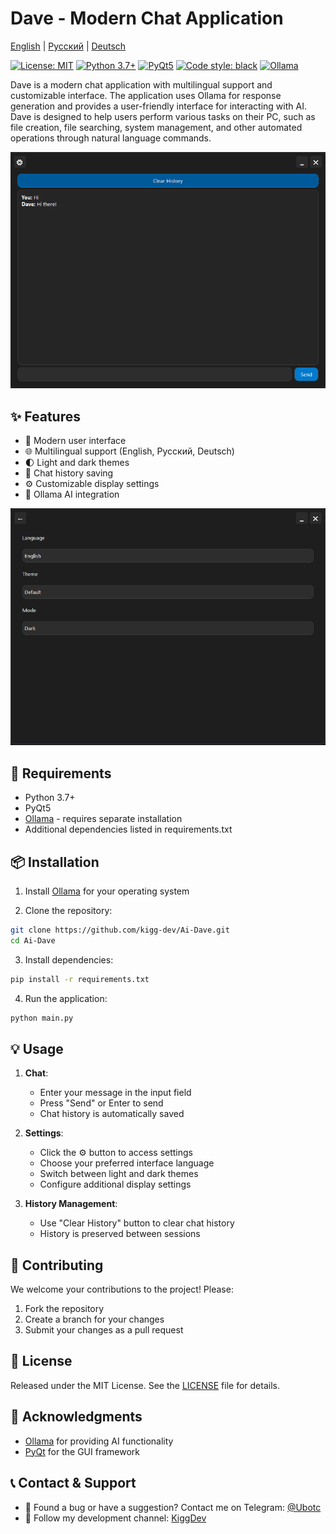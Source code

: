 # Dave - Modern Chat Application

[English](README.md) | [Русский](README.ru.md) | [Deutsch](README.de.md)

[![License: MIT](https://img.shields.io/badge/License-MIT-yellow.svg)](https://opensource.org/licenses/MIT)
[![Python 3.7+](https://img.shields.io/badge/python-3.7+-blue.svg)](https://www.python.org/downloads/)
[![PyQt5](https://img.shields.io/badge/GUI-PyQt5-green.svg)](https://pypi.org/project/PyQt5/)
[![Code style: black](https://img.shields.io/badge/code%20style-black-000000.svg)](https://github.com/psf/black)
[![Ollama](https://img.shields.io/badge/AI-Ollama-red.svg)](https://ollama.com)

Dave is a modern chat application with multilingual support and customizable interface. The application uses Ollama for response generation and provides a user-friendly interface for interacting with AI. Dave is designed to help users perform various tasks on their PC, such as file creation, file searching, system management, and other automated operations through natural language commands.

![Chat Interface](img/chat.png)

## ✨ Features

- 🎨 Modern user interface
- 🌐 Multilingual support (English, Русский, Deutsch)
- 🌓 Light and dark themes
- 💾 Chat history saving
- ⚙️ Customizable display settings
- 🤖 Ollama AI integration

![Settings](img/settings.png)

## 🚀 Requirements

- Python 3.7+
- PyQt5
- [Ollama](https://ollama.com/download) - requires separate installation
- Additional dependencies listed in requirements.txt

## 📦 Installation

1. Install [Ollama](https://ollama.com/download) for your operating system

2. Clone the repository:
```bash
git clone https://github.com/kigg-dev/Ai-Dave.git
cd Ai-Dave
```

3. Install dependencies:
```bash
pip install -r requirements.txt
```

4. Run the application:
```bash
python main.py
```

## 💡 Usage

1. **Chat**:
   - Enter your message in the input field
   - Press "Send" or Enter to send
   - Chat history is automatically saved

2. **Settings**:
   - Click the ⚙️ button to access settings
   - Choose your preferred interface language
   - Switch between light and dark themes
   - Configure additional display settings

3. **History Management**:
   - Use "Clear History" button to clear chat history
   - History is preserved between sessions

## 🤝 Contributing

We welcome your contributions to the project! Please:

1. Fork the repository
2. Create a branch for your changes
3. Submit your changes as a pull request

## 📝 License

Released under the MIT License. See the [LICENSE](LICENSE) file for details.

## 🙏 Acknowledgments

- [Ollama](https://ollama.com) for providing AI functionality
- [PyQt](https://riverbankcomputing.com/software/pyqt/) for the GUI framework

## 📞 Contact & Support

- 🐛 Found a bug or have a suggestion? Contact me on Telegram: [@Ubotc](https://t.me/Ubotc)
- 📢 Follow my development channel: [KiggDev](https://t.me/KiggDev)
